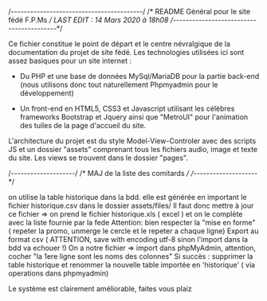 /*-----------------------------------------*/
/* README Général pour le site fédé F.P.Ms */ 			LAST EDIT : 14 Mars 2020 à 18h08
/*-----------------------------------------*/

Ce fichier constitue le point de départ et le centre névralgique de la documentation du projet de site fédé.
Les technologies utilisées ici sont assez basiques pour un site internet :

- Du PHP et une base de données MySql/MariaDB pour la partie back-end (nous utilisons donc tout naturellement Phpmyadmin pour le développement)

- Un front-end en HTML5, CSS3 et Javascript utilisant les célèbres frameworks Bootstrap et Jquery ainsi que "MetroUI" pour l'animation des tuiles de la page d'accueil du site.

L'architecture du projet est du style Model-View-Controler avec des scripts JS et un dossier "assets" comprenant tous les fichiers audio, image et texte du site. Les views se trouvent dans le dossier "pages".


/*--------------------*/
/* MAJ de la liste des comitards */
/*--------------------*/

on utilise la table historique dans la bdd.
elle est générée en important le fichier historique.csv dans le dossier assets/files/
Il faut donc mettre à jour ce fichier => on prend le fichier historique.xls ( excel ) et on le complète avec la liste fournie par la fede
Attention: bien respecter la "mise en forme" ( repeter la promo, unmerge le cercle et le repeter a chaque ligne)
Export au format csv ( ATTENTION, save with encoding utf-8 sinon l'import dans la bdd va echouer !)
On a notre fichier => import dans phpMyAdmin, attention, cocher "la 1ere ligne sont les noms des colonnes"
Si succès : supprimer la table historique et renommer la nouvelle table importée en 'historique' ( via operations dans phpmyadmin)


Le système est clairement améliorable, faites vous plaiz

